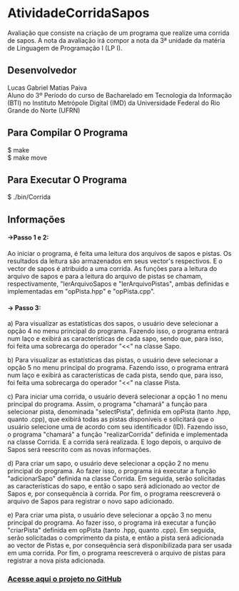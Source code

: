 # AtividadeCorridaSapos
Avaliação que consiste na criação de um programa que realize uma corrida de sapos. A nota da avaliação irá compor a nota da 3ª unidade da matéria de Linguagem de Programação I (LP I).

## Desenvolvedor
Lucas Gabriel Matias Paiva</br>
Aluno do 3º Período do curso de Bacharelado em Tecnologia da Informação (BTI) no Instituto Metrópole Digital (IMD) da Universidade Federal do Rio Grande do Norte (UFRN)

## Para Compilar O Programa
  $ make </br>
  $ make move
  
## Para Executar O Programa
  $ ./bin/Corrida
  
## Informações
#### ->Passo 1 e 2:
<p> Ao iniciar o programa, é feita uma leitura dos arquivos de sapos e pistas. Os resultados da leitura são armazenados em seus vector's respectivos. E o vector de sapos é atribuido a uma corrida. As funções para a leitura do arquivo de sapos e para a leitura do arquivo de pistas se chamam, respectivamente, "lerArquivoSapos e "lerArquivoPistas", ambas definidas e implementadas em "opPista.hpp" e "opPista.cpp". </br>

#### -> Passo 3:
<p> a) Para visualizar as estatísticas dos sapos, o usuário deve selecionar a opção 4 no menu principal do programa. Fazendo isso, o programa entrará num laço e exibirá as características de cada sapo, sendo que, para isso, foi feita uma sobrecarga do operador "<<" na classe Sapo.
<p> b) Para visualizar as estatísticas das pistas, o usuário deve selecionar a opção 5 no menu principal do programa. Fazendo isso, o programa entrará num laço e exibirá as características de cada pista, sendo que, para isso, foi feita uma sobrecarga do operador "<<" na classe Pista.
<p> c) Para iniciar uma corrida, o usuário deverá selecionar a opção 1 no menu principal do programa. Assim, o programa "chamará" a função para selecionar pista, denominada "selectPista", definida em opPista (tanto .hpp, quanto .cpp), que exibirá todas as pistas disponíveis e solicitará que o usuário selecione uma de acordo com seu identificador (ID). Fazendo isso, o programa "chamará" a função "realizarCorrida" definida e implementada na classe Corrida. E a corrida será realizada. E logo depois, o arquivo de Sapos será reescrito com as novas informações.
<p> d) Para criar um sapo, o usuário deve selecionar a opção 2 no menu principal do programa. Ao fazer isso, o programa irá executar a função "adicionarSapo" definida na classe Corrida. Em seguida, serão solicitadas as características do sapo, e então o sapo será adicionado ao vector de Sapos e, por consequência à corrida. Por fim, o programa reescreverá o arquivo de Sapos para registrar o novo sapo adicionado.
<p> e) Para criar uma pista, o usuário deve selecionar a opção 3 no menu principal do programa. Ao fazer isso, o programa irá executar a função "criarPista" definida em opPista (tanto .hpp, quanto .cpp). Em seguida, serão solicitadas o comprimento da pista, e então a pista será adicionada ao vector de Pistas e, por consequência será disponibilizada para ser usada em uma corrida. Por fim, o programa reescreverá o arquivo de pistas para registrar a nova pista adicionada.
 
### <a href='https://github.com/lucasgmpaiva/Avaliacao_III_LP'> Acesse aqui o projeto no GitHub </a>
